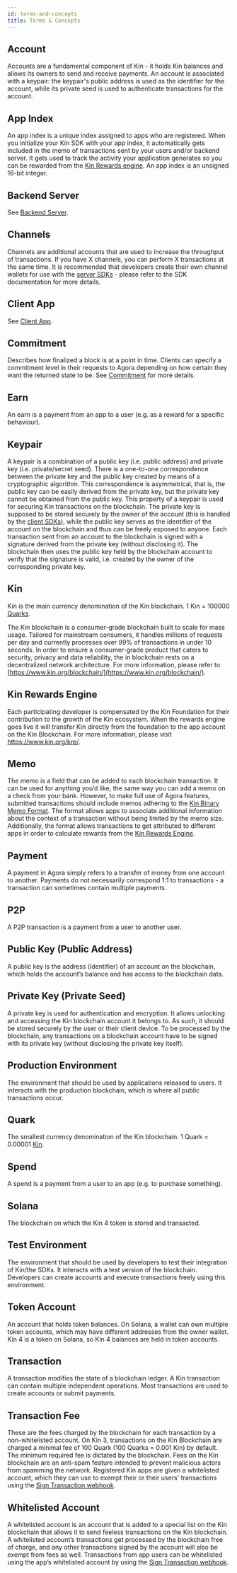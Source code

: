 ```yaml
---
id: terms-and-concepts
title: Terms & Concepts
---
```


## Account

Accounts are a fundamental component of Kin - it holds Kin balances and allows its owners to send and receive payments. An account is associated with a keypair: the keypair's public address is used as the identifier for the account, while its private seed is used to authenticate transactions for the account. 

## App Index

An app index is a unique index assigned to apps who are registered. When you initialize your Kin SDK with your app index, it automatically gets included in the memo of transactions sent by your users and/or backend server. It gets used to track the activity your application generates so you can be rewarded from the [Kin Rewards engine](https://www.kin.org/kre/). An app index is an unsigned 16-bit integer.

## Backend Server

See [Backend Server](/kin-architecture-overview#backend-server).

## Channels

Channels are additional accounts that are used to increase the throughput of transactions. If you have X channels, you can perform X transactions at the same time. It is recommended that developers create their own channel wallets for use with the [server SDKs](/intro#server) - please refer to the SDK documentation for more details.

## Client App

See [Client App](/kin-architecture-overview#client-app).

## Commitment

Describes how finalized a block is at a point in time. Clients can specify a commitment level in their requests to Agora depending on how certain they want the returned state to be. See [Commitment](/solana#commitment) for more details. 

## Earn

An earn is a payment from an app to a user (e.g. as a reward for a specific behaviour).

## Keypair

A keypair is a combination of a public key (i.e. public address) and private key (i.e. private/secret seed). There is a one-to-one correspondence between the private key and the public key created by means of a cryptographic algorithm. This correspondence is asymmetrical, that is, the public key can be easily derived from the private key, but the private key cannot be obtained from the public key. This property of a keypair is used for securing Kin transactions on the blockchain. The private key is supposed to be stored securely by the owner of the account (this is handled by the [client SDKs](/intro#client)), while the public key serves as the identifier of the account on the blockchain and thus can be freely exposed to anyone. Each transaction sent from an account to the blockchain is signed with a signature derived from the private key (without disclosing it). The blockchain then uses the public key held by the blockchain account to verify that the signature is valid, i.e. created by the owner of the corresponding private key.

## Kin

Kin is the main currency denomination of the Kin blockchain. 1 Kin = 100000 [Quarks](/terms-and-concepts#quark).

The Kin blockchain is a consumer-grade blockchain built to scale for mass usage. Tailored for mainstream consumers, it handles millions of requests per day and currently processes over 99% of transactions in under 10 seconds. In order to ensure a consumer-grade product that caters to security, privacy and data reliability, the in blockchain rests on a decentralized network architecture. For more information, please refer to [https://www.kin.org/blockchain/](https://www.kin.org/blockchain/).

## Kin Rewards Engine

Each participating developer is compensated by the Kin Foundation for their contribution to the growth of the Kin ecosystem. When the rewards engine goes live it will transfer Kin directly from the foundation to the app account on the Kin Blockchain. For more information, please visit https://www.kin.org/kre/.

## Memo

The memo is a field that can be added to each blockchain transaction. It can be used for anything you’d like, the same way you can add a memo on a check from your bank. However, to make full use of Agora features, submitted transactions should include memos adhering to the [Kin Binary Memo Format](/how-it-works#kin-binary-memo-format). The format allows apps to associate additional information about the context of a transaction without being limited by the memo size. Additionally, the format allows transactions to get attributed to different apps in order to calculate rewards from the [Kin Rewards Engine](https://www.kin.org/kre/).

## Payment

A payment in Agora simply refers to a transfer of money from one account to another. Payments do not necessarily correspond 1:1 to transactions - a transaction can sometimes contain multiple payments.

## P2P

A P2P transaction is a payment from a user to another user.

## Public Key (Public Address)

A public key is the address (identifier) of an account on the blockchain, which holds the account’s balance and has access to the blockchain data. 

## Private Key (Private Seed)

A private key is used for authentication and encryption. It allows unlocking and accessing the Kin blockchain account it belongs to. As such, it should be stored securely by the user or their client device. To be processed by the blockchain, any transactions on a blockchain account have to be signed with its private key (without disclosing the private key itself).

## Production Environment

The environment that should be used by applications released to users. It interacts with the production blockchain, which is where all public transactions occur.

## Quark
The smallest currency denomination of the Kin blockchain. 1 Quark = 0.00001 [Kin](/terms-and-concepts#kin).

## Spend

A spend is a payment from a user to an app (e.g. to purchase something).

## Solana

The blockchain on which the Kin 4 token is stored and transacted.

## Test Environment

The environment that should be used by developers to test their integration of Kin/the SDKs. It interacts with a test version of the blockchain. Developers can create accounts and execute transactions freely using this environment.

## Token Account

An account that holds token balances. On Solana, a wallet can own multiple token accounts, which may have different addresses from the owner wallet. Kin 4 is a token on Solana, so Kin 4 balances are held in token accounts.

## Transaction

A transaction modifies the state of a blockchain ledger. A Kin transaction can contain multiple independent operations. Most transactions are used to create accounts or submit payments.

## Transaction Fee

These are the fees charged by the blockchain for each transaction by a non-whitelisted account. On Kin 3, transactions on the Kin Blockchain are charged a minimal fee of 100 Quark (100 Quarks = 0.001 Kin) by default. The minimum required fee is dictated by the blockchain. Fees on the Kin blockchain are an anti-spam feature intended to prevent malicious actors from spamming the network. Registered Kin apps are given a whitelisted account, which they can use to exempt their or their users' transactions using the [Sign Transaction webhook](/how-it-works#sign-transaction).

## Whitelisted Account

A whitelisted account is an account that is added to a special list on the Kin blockchain that allows it to send feeless transactions on the Kin blockchain. A whitelisted account’s transactions get processed by the blockchain free of charge, and any other transactions signed by the account will also be exempt from fees as well. Transactions from app users can be whitelisted using the app’s whitelisted account by using the [Sign Transaction webhook](/how-it-works#sign-transaction).
